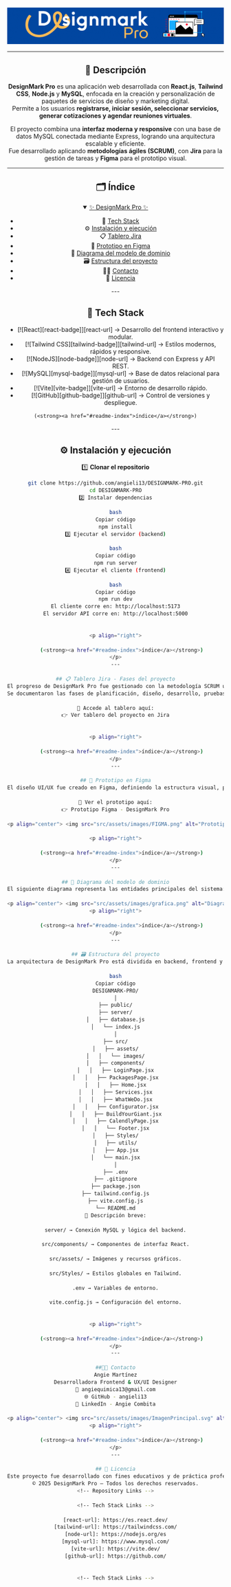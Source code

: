 ![head](src/assets/images/DMark.gif)
<div align="center"> 

---

## 📎 Descripción

**DesignMark Pro** es una aplicación web desarrollada con **React.js**, **Tailwind CSS**, **Node.js** y **MySQL**, enfocada en la creación y personalización de paquetes de servicios de diseño y marketing digital.  
Permite a los usuarios **registrarse, iniciar sesión, seleccionar servicios, generar cotizaciones y agendar reuniones virtuales**.  

El proyecto combina una **interfaz moderna y responsive** con una base de datos MySQL conectada mediante Express, logrando una arquitectura escalable y eficiente.  
Fue desarrollado aplicando **metodologías ágiles (SCRUM)**, con **Jira** para la gestión de tareas y **Figma** para el prototipo visual.

---

## 🗂️ Índice
<details open>
    <summary>
        <a href="#readme-index" title="Más...">✨ DesignMark Pro ✨</a>
    </summary>


- 🚀 <a href="#readme-stack" title="Ir al Stack Tecnologico">Tech Stack</a>
- ⚙️ <a href="#readme-install" title="Ir a Instalación">Instalación y ejecución</a>
- 📋 <a href="#readme-jira" title="Ir al Tablero Jira">Tablero Jira</a>
- 🎨 <a href="#readme-figma" title="Ir al Prototipo en Figma">Prototipo en Figma</a>
- 🧩 <a href="#readme-domain" title="Ir al Diagrama de Dominio">Diagrama del modelo de dominio</a>
- 🗃️ <a href="#readme-structure" title="Ir a la Estructura del Proyecto">Estructura del proyecto</a>
- 👩‍💻 <a href="#readme-contact" title="Ir al Contacto">Contacto</a>
- 🧾 <a href="#readme-license" title="Ir a la Licencia">Licencia</a>

</details>
---

## 🚀 Tech Stack

- [![React][react-badge]][react-url] → Desarrollo del frontend interactivo y modular.  
- [![Tailwind CSS][tailwind-badge]][tailwind-url]  → Estilos modernos, rápidos y responsive.  
- [![NodeJS][node-badge]][node-url] → Backend con Express y API REST.  
- [![MySQL][mysql-badge]][mysql-url] → Base de datos relacional para gestión de usuarios.  
- [![Vite][vite-badge]][vite-url] → Entorno de desarrollo rápido.  
- [![GitHub][github-badge]][github-url] → Control de versiones y despliegue.  



<p align="right">
    
    (<strong><a href="#readme-index">índice</a></strong>)
</p>
---

## ⚙️ Instalación y ejecución

1️⃣ **Clonar el repositorio**
```bash
git clone https://github.com/angieli13/DESIGNMARK-PRO.git
cd DESIGNMARK-PRO
2️⃣ Instalar dependencias

bash
Copiar código
npm install
3️⃣ Ejecutar el servidor (backend)

bash
Copiar código
npm run server
4️⃣ Ejecutar el cliente (frontend)

bash
Copiar código
npm run dev
El cliente corre en: http://localhost:5173
El servidor API corre en: http://localhost:5000


<p align="right">
    
    (<strong><a href="#readme-index">índice</a></strong>)
</p>
---

## 📋 Tablero Jira - Fases del proyecto
El progreso de DesignMark Pro fue gestionado con la metodología SCRUM usando Jira Software.
Se documentaron las fases de planificación, diseño, desarrollo, pruebas y entrega.

📌 Accede al tablero aquí:
👉 Ver tablero del proyecto en Jira


<p align="right">
    
    (<strong><a href="#readme-index">índice</a></strong>)
</p>
---

## 🎨 Prototipo en Figma
El diseño UI/UX fue creado en Figma, definiendo la estructura visual, paleta de colores, tipografías y componentes principales antes del desarrollo.

📌 Ver el prototipo aquí:
👉 Prototipo Figma - DesignMark Pro

<p align="center"> <img src="src/assets/images/FIGMA.png" alt="Prototipo Figma DesignMark Pro" width="600"> </p> 

<p align="right">
    
    (<strong><a href="#readme-index">índice</a></strong>)
</p>
---

## 🧩 Diagrama del modelo de dominio
El siguiente diagrama representa las entidades principales del sistema: Usuarios, Servicios, Paquetes y Reuniones, así como sus relaciones dentro de la base de datos.

<p align="center"> <img src="src/assets/images/grafica.png" alt="Diagrama del modelo de dominio" width="650"> </p> 
<p align="right">
    
    (<strong><a href="#readme-index">índice</a></strong>)
</p>
---

## 🗃️ Estructura del proyecto
La arquitectura de DesignMark Pro está dividida en backend, frontend y recursos compartidos para mantener orden y escalabilidad.

bash
Copiar código
DESIGNMARK-PRO/
│
├── public/
├── server/
│   ├── database.js
│   └── index.js
│
├── src/
│   ├── assets/
│   │   └── images/
│   ├── components/
│   │   ├── LoginPage.jsx
│   │   ├── PackagesPage.jsx
│   │   ├── Home.jsx
│   │   ├── Services.jsx
│   │   ├── WhatWeDo.jsx
│   │   ├── Configurator.jsx
│   │   ├── BuildYourGiant.jsx
│   │   ├── CalendlyPage.jsx
│   │   └── Footer.jsx
│   ├── Styles/
│   ├── utils/
│   ├── App.jsx
│   └── main.jsx
│
├── .env
├── .gitignore
├── package.json
├── tailwind.config.js
├── vite.config.js
└── README.md
📘 Descripción breve:

server/ → Conexión MySQL y lógica del backend.

src/components/ → Componentes de interfaz React.

src/assets/ → Imágenes y recursos gráficos.

src/Styles/ → Estilos globales en Tailwind.

.env → Variables de entorno.

vite.config.js → Configuración del entorno.


<p align="right">
    
    (<strong><a href="#readme-index">índice</a></strong>)
</p>
---

##👩‍💻 Contacto
Angie Martínez
Desarrolladora Frontend & UX/UI Designer
📧 angiequimica13@gmail.com
🌐 GitHub - angieli13
💼 LinkedIn - Angie Combita

<p align="center"> <img src="src/assets/images/ImagenPrincipal.svg" alt="Vista previa DesignMark Pro" width="600"> </p> 
<p align="right">
    
    (<strong><a href="#readme-index">índice</a></strong>)
</p>
---

## 🧾 Licencia
Este proyecto fue desarrollado con fines educativos y de práctica profesional.
© 2025 DesignMark Pro – Todos los derechos reservados.
<!-- Repository Links -->

<!-- Tech Stack Links -->

[react-url]: https://es.react.dev/
[tailwind-url]: https://tailwindcss.com/
[node-url]: https://nodejs.org/es
[mysql-url]: https://www.mysql.com/
[vite-url]: https://vite.dev/
[github-url]: https://github.com/


<!-- Tech Stack Links -->


